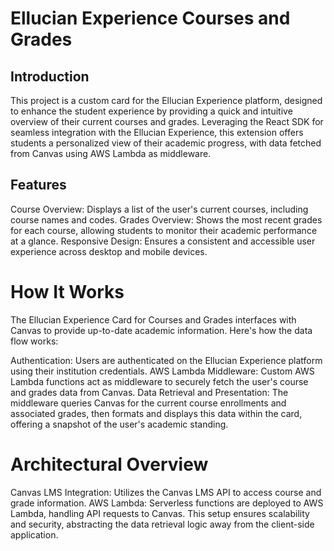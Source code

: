 # Ellucian Experience Courses and Grades
## Introduction
This project is a custom card for the Ellucian Experience platform, designed to enhance the student experience by providing a quick and intuitive overview of their current courses and grades. Leveraging the React SDK for seamless integration with the Ellucian Experience, this extension offers students a personalized view of their academic progress, with data fetched from Canvas using AWS Lambda as middleware.

## Features
Course Overview: Displays a list of the user's current courses, including course names and codes.
Grades Overview: Shows the most recent grades for each course, allowing students to monitor their academic performance at a glance.
Responsive Design: Ensures a consistent and accessible user experience across desktop and mobile devices.

# How It Works
The Ellucian Experience Card for Courses and Grades interfaces with Canvas to provide up-to-date academic information. Here's how the data flow works:

Authentication: Users are authenticated on the Ellucian Experience platform using their institution credentials.
AWS Lambda Middleware: Custom AWS Lambda functions act as middleware to securely fetch the user's course and grades data from Canvas.
Data Retrieval and Presentation: The middleware queries Canvas for the current course enrollments and associated grades, then formats and displays this data within the card, offering a snapshot of the user's academic standing.

# Architectural Overview
Canvas LMS Integration: Utilizes the Canvas LMS API to access course and grade information.
AWS Lambda: Serverless functions are deployed to AWS Lambda, handling API requests to Canvas. This setup ensures scalability and security, abstracting the data retrieval logic away from the client-side application.
